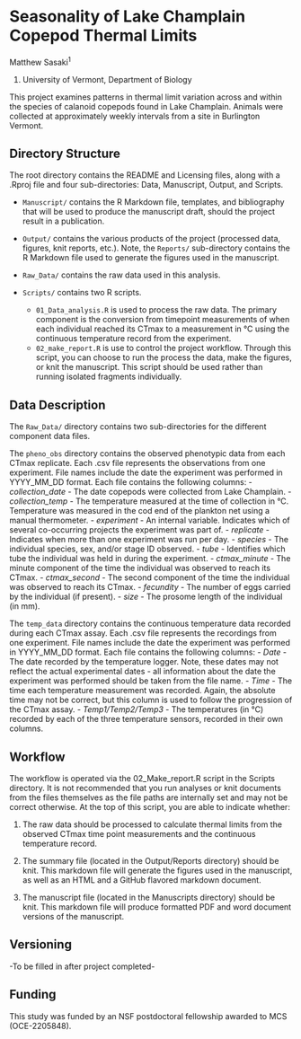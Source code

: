 # Seasonality of Lake Champlain Copepod Thermal Limits	

Matthew Sasaki<sup>1</sup>

1. University of Vermont, Department of Biology	

This project examines patterns in thermal limit variation across and within the species of calanoid copepods found in Lake Champlain. Animals were collected at approximately weekly intervals from a site in Burlington Vermont.    

## Directory Structure 
The root directory contains the README and Licensing files, along with a .Rproj file and four sub-directories: Data, Manuscript, Output, and Scripts.  

-   `Manuscript/` contains the R Markdown file, templates, and bibliography that will be used to produce the manuscript draft, should the project result in a publication. 

-   `Output/` contains the various products of the project (processed data, figures, knit reports, etc.). Note, the `Reports/` sub-directory contains the R Markdown file used to generate the figures used in the manuscript.  

-   `Raw_Data/` contains the raw data used in this analysis.  

-   `Scripts/` contains two R scripts. 
    -   `01_Data_analysis.R` is used to process the raw data. The primary component is the conversion from timepoint measurements of when each individual reached its CTmax to a measurement in °C using the continuous temperature record from the experiment. 
    -   `02_make_report.R` is use to control the project workflow. Through this script, you can choose to run the process the data, make the figures, or knit the manuscript. This script should be used rather than running isolated fragments individually. 


## Data Description 	

The `Raw_Data/` directory contains two sub-directories for the different component data files.

The `pheno_obs` directory contains the observed phenotypic data from each CTmax replicate. Each .csv file represents the observations from one experiment. File names include the date the experiment was performed in YYYY_MM_DD format. Each file contains the following columns: 
    -   *collection_date* - The date copepods were collected from Lake Champlain. 
    -   *collection_temp*	- The temperature measured at the time of collection in °C. Temperature was measured in the cod end of the plankton net using a manual thermometer. 
    -   *experiment* - An internal variable. Indicates which of several co-occurring projects the experiment was part of. 
    -   *replicate* - Indicates when more than one experiment was run per day. 
    -   *species* - The individual species, sex, and/or stage ID observed. 
    -   *tube* - Identifies which tube the individual was held in during the experiment. 
    -   *ctmax_minute* - The minute component of the time the individual was observed to reach its CTmax. 
    -   *ctmax_second* - The second component of the time the individual was observed to reach its CTmax. 
    -   *fecundity* - The number of eggs carried by the individual (if present). 
    -   *size* - The prosome length of the individual (in mm). 		    

The `temp_data` directory contains the continuous temperature data recorded during each CTmax assay. Each .csv file represents the recordings from one experiment. File names include the date the experiment was performed in YYYY_MM_DD format. Each file contains the following columns: 
    -   *Date* - The date recorded by the temperature logger. Note, these dates may not reflect the actual experimental dates - all information about the date the experiment was performed should be taken from the file name. 
    -   *Time*	- The time each temperature measurement was recorded. Again, the absolute time may not be correct, but this column is used to follow the progression of the CTmax assay. 
    -   *Temp1/Temp2/Temp3* - The temperatures (in °C) recorded by each of the three temperature sensors, recorded in their own columns. 	  
    
    
## Workflow

The workflow is operated via the 02_Make_report.R script in the Scripts directory. It is not recommended that you run analyses or knit documents from the files themselves as the file paths are internally set and may not be correct otherwise. At the top of this script, you are able to indicate whether:

1. The raw data should be processed to calculate thermal limits from the observed CTmax time point measurements and the continuous temperature record.  

2. The summary file (located in the Output/Reports directory) should be knit. This markdown file will generate the figures used in the manuscript, as well as an HTML and a GitHub flavored markdown document.

3. The manuscript file (located in the Manuscripts directory) should be knit. This markdown file will produce formatted PDF and word document versions of the manuscript. 


## Versioning   

-To be filled in after project completed- 

## Funding

This study was funded by an NSF postdoctoral fellowship awarded to MCS (OCE-2205848).
